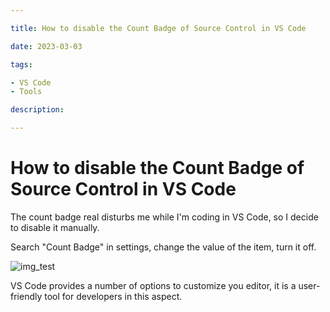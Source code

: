 ```yaml
---

title: How to disable the Count Badge of Source Control in VS Code

date: 2023-03-03

tags:

- VS Code
- Tools

description:

---
```


# How to disable the Count Badge of Source Control in VS Code

The count badge real disturbs me while I'm coding in VS Code, so I decide to disable it manually.

Search "Count Badge" in settings, change the value of the item, turn it off.

![img_test](/content/flow/0001/2023-03-03.jpg)

VS Code provides a number of options to customize you editor, it is a user-friendly tool for
developers in this aspect.
